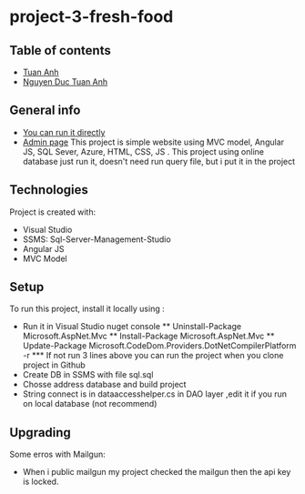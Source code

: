 # project-3-fresh-food
## Table of contents
* [Tuan Anh](http://www.facebook.com/anhlatuananh.android)
* [Nguyen Duc Tuan Anh](http://www.facebook.com/tuananh200x)


## General info
* [You can run it directly ](http://www.tk16food.com)
* [Admin page](http://www.admin.tk16food.com)
This project is simple website using MVC model, Angular JS, SQL Sever, Azure, HTML, CSS, JS .
This project using online database just run it, doesn't need run query file, but i put it in the project
## Technologies
Project is created with:
* Visual Studio
* SSMS: Sql-Server-Management-Studio
* Angular JS
* MVC Model
	
## Setup
To run this project, install it locally using :
* Run it in Visual Studio nuget console
** Uninstall-Package Microsoft.AspNet.Mvc
** Install-Package Microsoft.AspNet.Mvc
** Update-Package Microsoft.CodeDom.Providers.DotNetCompilerPlatform -r
*** If not run 3 lines above you can run the project when you clone project in Github
* Create DB in SSMS with file sql.sql
* Chosse address database and build project
* String connect is in dataaccesshelper.cs in DAO layer ,edit it if you run on local database (not recommend) 
## Upgrading
Some erros with Mailgun:
* When i public mailgun my project checked the mailgun then the api key is locked.



